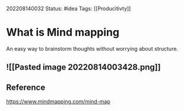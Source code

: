 202208140032
Status: #idea
Tags: [[Producitivty]]

# What is Mind mapping
An easy way to brainstorm thoughts without worrying about structure.

![[Pasted image 20220814003428.png]]
---


## Reference
https://www.mindmapping.com/mind-map